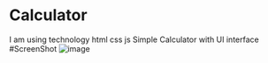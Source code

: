 # Calculator
I am using technology html css js 
Simple Calculator with UI interface
#ScreenShot
![image](https://github.com/Programmist2003/Calculator-/assets/159609886/84e32e8f-ad03-460c-a9e3-2aef70c0ea6f)
